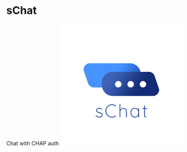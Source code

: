 # sChat

Chat with CHAP auth
<img width="322" alt="logo" src="https://raw.githubusercontent.com/Edix96/sChat/master/brand/logo.png">